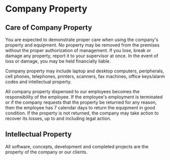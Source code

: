 # Company Property

## Care of Company Property

You are expected to demonstrate proper care when using the company's property and equipment. No property may be removed from the premises without the proper authorization of management. If you lose, break or damage any property, report it to your supervisor at once. In the event of loss or damage, you may be held financially liable.

Company property may include laptop and desktop computers, peripherals, cell phones, telephones, printers, scanners, fax machines, office keys/alarm codes and intellectual property.

All company property dispensed to our employees becomes the responsibility of the employee. If the employee's employment is terminated or if the company requests that the property be returned for any reason, then the employee has 7 calendar days to return the equipment in good condition. If the property is not returned, the company may take action to recover its losses, up to and including legal action.

## Intellectual Property

All software, concepts, development and completed projects are the property of the company or our clients.
